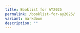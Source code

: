 ```yaml
---
title: Booklist for AY2025
permalink: /booklist-for-ay2025/
variant: markdown
description: ""
---
```

